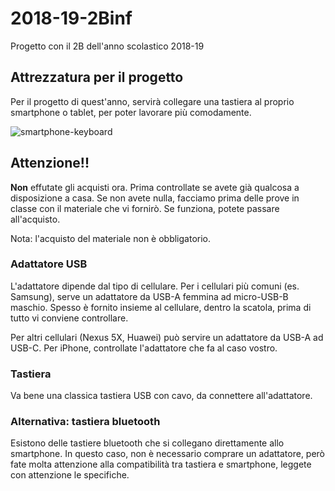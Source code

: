 # 2018-19-2Binf
Progetto con il 2B dell'anno scolastico 2018-19

## Attrezzatura per il progetto
Per il progetto di quest'anno, servirà collegare una tastiera al proprio smartphone o tablet, per poter lavorare più comodamente.

<p>
  <img src="https://github.com/wbigger/2018-19-2Binf/blob/master/20180919_175643.jpg" alt="smartphone-keyboard">
</p>

## Attenzione!!
**Non** effutate gli acquisti ora. Prima controllate se avete già qualcosa a disposizione a casa. Se non avete nulla, facciamo prima delle prove in classe con il materiale che vi fornirò. Se funziona, potete passare all'acquisto.

Nota: l'acquisto del materiale non è obbligatorio.


### Adattatore USB
L'adattatore dipende dal tipo di cellulare. Per i cellulari più comuni (es. Samsung), serve un adattatore da USB-A femmina ad micro-USB-B maschio. Spesso è fornito insieme al cellulare, dentro la scatola, prima di tutto vi conviene controllare.

Per altri cellulari (Nexus 5X, Huawei) può servire un adattatore da USB-A ad USB-C. Per iPhone, controllate l'adattatore che fa al caso vostro.

### Tastiera
Va bene una classica tastiera USB con cavo, da connettere all'adattatore.

### Alternativa: tastiera bluetooth
Esistono delle tastiere bluetooth che si collegano direttamente allo smartphone. In questo caso, non è necessario comprare un adattatore, però fate molta attenzione alla compatibilità tra tastiera e smartphone, leggete con attenzione le specifiche.
